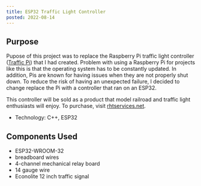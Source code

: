 ```yaml
---
title: ESP32 Traffic Light Controller
posted: 2022-08-14
---
```


## Purpose

Pupose of this project was to replace the Raspberry Pi traffic light controller
([Traffic Pi](/projects/traffic-pi)) that I had created. Problem with using a Raspberry Pi 
for projects like this is that the operating system has to be constantly updated. In addition, 
Pis are known for having issues when they are not properly shut down. To reduce the risk of 
having an unexpected failure, I decided to change replace the Pi with a controller that 
ran on an ESP32.

This controller will be sold as a product that model railroad and traffic light enthusiasts
will enjoy. To purchase, visit 
<a href="https://rhtservices.net" target="_blank">rhtservices.net</a>.

* Technology: C++, ESP32

## Components Used

* ESP32-WROOM-32
* breadboard wires
* 4-channel mechanical relay board
* 14 gauge wire
* Econolite 12 inch traffic signal

